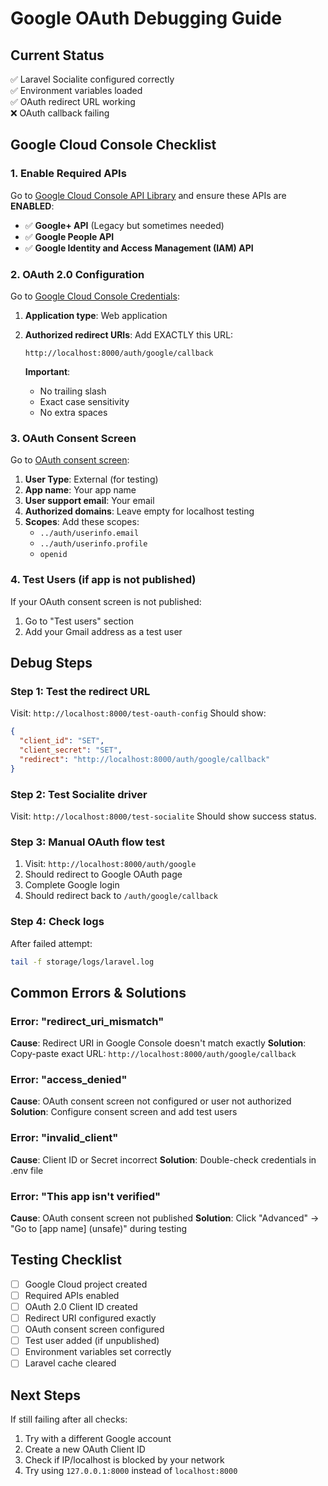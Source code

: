 # Google OAuth Debugging Guide

## Current Status
✅ Laravel Socialite configured correctly  
✅ Environment variables loaded  
✅ OAuth redirect URL working  
❌ OAuth callback failing  

## Google Cloud Console Checklist

### 1. Enable Required APIs
Go to [Google Cloud Console API Library](https://console.cloud.google.com/apis/library) and ensure these APIs are **ENABLED**:

- ✅ **Google+ API** (Legacy but sometimes needed)
- ✅ **Google People API** 
- ✅ **Google Identity and Access Management (IAM) API**

### 2. OAuth 2.0 Configuration
Go to [Google Cloud Console Credentials](https://console.cloud.google.com/apis/credentials):

1. **Application type**: Web application
2. **Authorized redirect URIs**: Add EXACTLY this URL:
   ```
   http://localhost:8000/auth/google/callback
   ```
   
   **Important**: 
   - No trailing slash
   - Exact case sensitivity
   - No extra spaces

### 3. OAuth Consent Screen
Go to [OAuth consent screen](https://console.cloud.google.com/apis/credentials/consent):

1. **User Type**: External (for testing)
2. **App name**: Your app name
3. **User support email**: Your email
4. **Authorized domains**: Leave empty for localhost testing
5. **Scopes**: Add these scopes:
   - `../auth/userinfo.email`
   - `../auth/userinfo.profile`
   - `openid`

### 4. Test Users (if app is not published)
If your OAuth consent screen is not published:
1. Go to "Test users" section
2. Add your Gmail address as a test user

## Debug Steps

### Step 1: Test the redirect URL
Visit: `http://localhost:8000/test-oauth-config`
Should show:
```json
{
  "client_id": "SET",
  "client_secret": "SET", 
  "redirect": "http://localhost:8000/auth/google/callback"
}
```

### Step 2: Test Socialite driver
Visit: `http://localhost:8000/test-socialite`
Should show success status.

### Step 3: Manual OAuth flow test
1. Visit: `http://localhost:8000/auth/google`
2. Should redirect to Google OAuth page
3. Complete Google login
4. Should redirect back to `/auth/google/callback`

### Step 4: Check logs
After failed attempt:
```bash
tail -f storage/logs/laravel.log
```

## Common Errors & Solutions

### Error: "redirect_uri_mismatch"
**Cause**: Redirect URI in Google Console doesn't match exactly
**Solution**: Copy-paste exact URL: `http://localhost:8000/auth/google/callback`

### Error: "access_denied"
**Cause**: OAuth consent screen not configured or user not authorized
**Solution**: Configure consent screen and add test users

### Error: "invalid_client"
**Cause**: Client ID or Secret incorrect
**Solution**: Double-check credentials in .env file

### Error: "This app isn't verified"
**Cause**: OAuth consent screen not published
**Solution**: Click "Advanced" → "Go to [app name] (unsafe)" during testing

## Testing Checklist

- [ ] Google Cloud project created
- [ ] Required APIs enabled
- [ ] OAuth 2.0 Client ID created
- [ ] Redirect URI configured exactly
- [ ] OAuth consent screen configured
- [ ] Test user added (if unpublished)
- [ ] Environment variables set correctly
- [ ] Laravel cache cleared

## Next Steps

If still failing after all checks:
1. Try with a different Google account
2. Create a new OAuth Client ID
3. Check if IP/localhost is blocked by your network
4. Try using `127.0.0.1:8000` instead of `localhost:8000`
